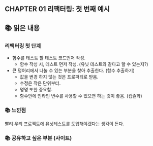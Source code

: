 ## CHAPTER 01 리팩터링: 첫 번째 예시

## 📚 읽은 내용

### 리팩터링 첫 단계

- 함수를 테스트 할 테스트 코드먼저 작성.
  - 함수 작성 시, 테스트 먼저 작성. (유닛 테스트와 같다고 할 수 있는지?)
- 큰 덩어리에서 나눌 수 있는 부분을 찾아 추출한다. (함수 추출하기)
  - 값을 변경 하지 않는 것은 프로퍼티로 받음.
  - 수정은 작은 단위부터.
  - 명명 또한 중요함.
  - 함수안에 인라인 변수를 사용할 수 있으면 하는 것이 좋음. (캡슐화)

### 📚 느낀점

빨리 우리 프로젝트에 유닛테스트를 도입해야겠다는 생각이 든다.

### 📚 공유하고 싶은 부분 (사이트)
